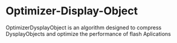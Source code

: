 Optimizer-Display-Object
========================

OptimizerDysplayObject is an algorithm designed to compress DysplayObjects and optimize the performance of flash Aplications